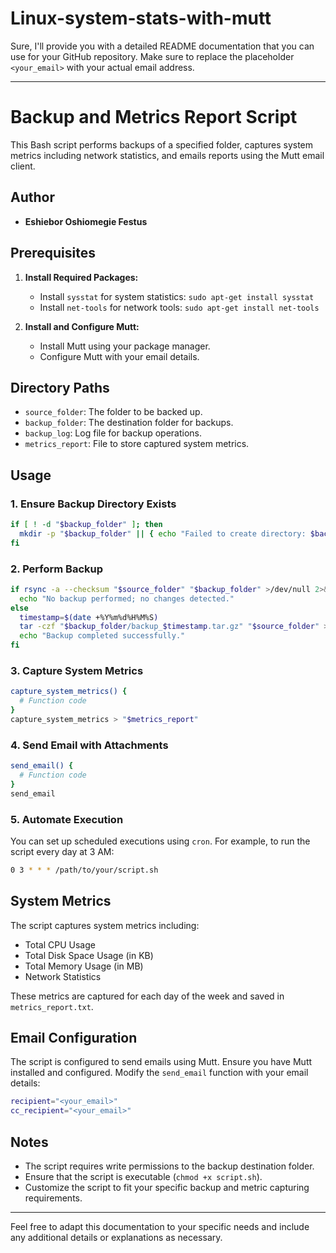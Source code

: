 # Linux-system-stats-with-mutt
Sure, I'll provide you with a detailed README documentation that you can use for your GitHub repository. Make sure to replace the placeholder `<your_email>` with your actual email address.

---

# Backup and Metrics Report Script

This Bash script performs backups of a specified folder, captures system metrics including network statistics, and emails reports using the Mutt email client.

## Author

- **Eshiebor Oshiomegie Festus**

## Prerequisites

1. **Install Required Packages:**
   - Install `sysstat` for system statistics: `sudo apt-get install sysstat`
   - Install `net-tools` for network tools: `sudo apt-get install net-tools`

2. **Install and Configure Mutt:**
   - Install Mutt using your package manager.
   - Configure Mutt with your email details.

## Directory Paths

- `source_folder`: The folder to be backed up.
- `backup_folder`: The destination folder for backups.
- `backup_log`: Log file for backup operations.
- `metrics_report`: File to store captured system metrics.

## Usage

### 1. Ensure Backup Directory Exists

```bash
if [ ! -d "$backup_folder" ]; then
  mkdir -p "$backup_folder" || { echo "Failed to create directory: $backup_folder"; exit 1; }
fi
```

### 2. Perform Backup

```bash
if rsync -a --checksum "$source_folder" "$backup_folder" >/dev/null 2>&1; then
  echo "No backup performed; no changes detected."
else
  timestamp=$(date +%Y%m%d%H%M%S)
  tar -czf "$backup_folder/backup_$timestamp.tar.gz" "$source_folder" >> "$backup_log" 2>&1 && \
  echo "Backup completed successfully."
fi
```

### 3. Capture System Metrics

```bash
capture_system_metrics() {
  # Function code
}
capture_system_metrics > "$metrics_report"
```

### 4. Send Email with Attachments

```bash
send_email() {
  # Function code
}
send_email
```

### 5. Automate Execution

You can set up scheduled executions using `cron`. For example, to run the script every day at 3 AM:

```bash
0 3 * * * /path/to/your/script.sh
```

## System Metrics

The script captures system metrics including:

- Total CPU Usage
- Total Disk Space Usage (in KB)
- Total Memory Usage (in MB)
- Network Statistics

These metrics are captured for each day of the week and saved in `metrics_report.txt`.

## Email Configuration

The script is configured to send emails using Mutt. Ensure you have Mutt installed and configured. Modify the `send_email` function with your email details:

```bash
recipient="<your_email>"
cc_recipient="<your_email>"
```

## Notes

- The script requires write permissions to the backup destination folder.
- Ensure that the script is executable (`chmod +x script.sh`).
- Customize the script to fit your specific backup and metric capturing requirements.

---

Feel free to adapt this documentation to your specific needs and include any additional details or explanations as necessary.
